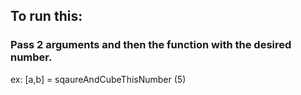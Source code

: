 ## To run this:

### Pass 2 arguments and then the function with the desired number.

ex: [a,b] = sqaureAndCubeThisNumber (5) 

